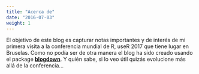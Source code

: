 ```yaml
---
title: "Acerca de"
date: "2016-07-03"
weight: 1
---
```


El objetivo de este blog es capturar notas importantes y de interés de mi primera visita a la conferencia mundial de R, useR 2017 que tiene lugar en Bruselas. Como no podía ser de otra manera el blog ha sido creado usando el package [**blogdown**](https://github.com/rstudio/blogdown). Y quién sabe, si lo veo útil quizás evolucione más allá de la conferencia...